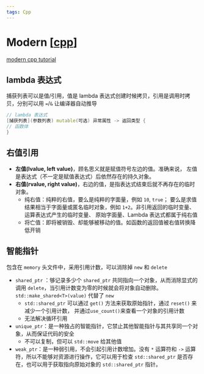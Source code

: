```yaml
---
tags: Cpp
---
```

# Modern [[cpp]]

[modern cpp tutorial](https://github.com/changkun/modern-cpp-tutorial)

## lambda 表达式

捕获列表可以是值/引用，值是 lambda 表达式创建时候拷贝，引用是调用时拷贝，分别可以用 `=`/`&` 让编译器自动推导

```cpp
// lambda 表达式
[捕获列表](参数列表) mutable(可选) 异常属性 -> 返回类型 {
// 函数体
}
```

## 右值引用

- **左值(lvalue, left value)**，顾名思义就是赋值符号左边的值。准确来说， 左值是表达式（不一定是赋值表达式）后依然存在的持久对象。
- **右值(rvalue, right value)**，右边的值，是指表达式结束后就不再存在的临时对象。
  - 纯右值：纯粹的右值，要么是纯粹的字面量，例如 `10`, `true`； 要么是求值结果相当于字面量或匿名临时对象，例如 `1+2`。非引用返回的临时变量、运算表达式产生的临时变量、 原始字面量、Lambda 表达式都属于纯右值
  - 将亡值：即将被销毁、却能够被移动的值。如函数的返回值被右值转换降低开销

## 智能指针

包含在 `memory` 头文件中，采用引用计数，可以消除掉 `new` 和 `delete`

- `shared_ptr` ：够记录多少个 `shared_ptr` 共同指向一个对象，从而消除显式的调用 `delete`，当引用计数变为零的时候就会将对象自动删除。`std::make_shared<T>(value)` 代替了 `new`
  - `std::shared_ptr` 可以通过 `get()` 方法来获取原始指针，通过 `reset()` 来减少一个引用计数， 并通过`use_count()`来查看一个对象的引用计数
  - 无法解决循环引用
- `unique_ptr`：是一种独占的智能指针，它禁止其他智能指针与其共享同一个对象，从而保证代码的安全
  - 不可以复制，但可以 `std::move` 给其他值
- `weak_ptr`：是一种弱引用，不会引起引用计数增加。没有 `*` 运算符和 `->` 运算符，所以不能够对资源进行操作，它可以用于检查 `std::shared_ptr` 是否存在，也可以用于获取指向原始对象的 `std::shared_ptr` 指针。

[//begin]: # "Autogenerated link references for markdown compatibility"
[cpp]: cpp.md "Cpp"
[//end]: # "Autogenerated link references"
